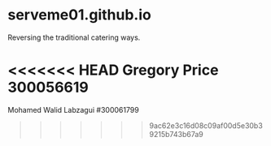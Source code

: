 # serveme01.github.io
Reversing the traditional catering ways.

<<<<<<< HEAD
Gregory Price 300056619
=======
Mohamed Walid Labzagui #300061799
>>>>>>> 9ac62e3c16d08c09af00d5e30b39215b743b67a9
